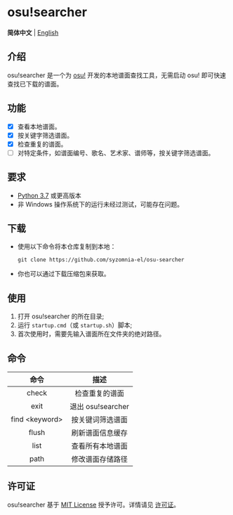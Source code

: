 # osu!searcher

**简体中文** | [English](README_en.md)

## 介绍

osu!searcher 是一个为 [osu!](https://osu.ppy.sh) 开发的本地谱面查找工具，无需启动 osu! 即可快速查找已下载的谱面。

## 功能

- [x] 查看本地谱面。
- [x] 按关键字筛选谱面。
- [x] 检查重复的谱面。
- [ ] 对特定条件，如谱面编号、歌名、艺术家、谱师等，按关键字筛选谱面。

## 要求

- [Python 3.7](https://www.python.org/downloads) 或更高版本
- 非 Windows 操作系统下的运行未经过测试，可能存在问题。

## 下载

- 使用以下命令将本仓库复制到本地：
  ```shell
  git clone https://github.com/syzomnia-el/osu-searcher
  ```
- 你也可以通过下载压缩包来获取。

## 使用

1. 打开 osu!searcher 的所在目录;
2. 运行 `startup.cmd`（或 `startup.sh`）脚本;
3. 首次使用时，需要先输入谱面所在文件夹的绝对路径。

## 命令

|       命令        |        描述        |
|:---------------:|:----------------:|
|      check      |     检查重复的谱面      | 
|      exit       | 退出 osu!searcher  |
| find <keyword\> |     按关键词筛选谱面     |
|      flush      |     刷新谱面信息缓存     |
|      list       |     查看所有本地谱面     |
|      path       |     修改谱面存储路径     |

## 许可证

osu!searcher 基于 [MIT License](https://opensource.org/licenses/MIT) 授予许可。详情请见 [许可证](LICENSE)。 